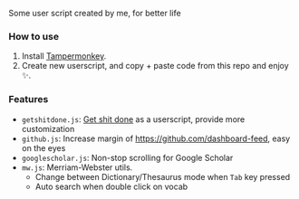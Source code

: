 Some user script created by me, for better life

### How to use
1. Install [Tampermonkey](https://www.tampermonkey.net/).
2. Create new userscript, and copy + paste code from this repo and enjoy ✨.

### Features
- `getshitdone.js`: [Get shit done](https://github.com/ngntrgduc/get-shit-done) as a userscript, provide more customization
- `github.js`: Increase margin of https://github.com/dashboard-feed, easy on the eyes
- `googlescholar.js`: Non-stop scrolling for Google Scholar
- `mw.js`: Merriam-Webster utils. 
    - Change between Dictionary/Thesaurus mode when `Tab` key pressed
    - Auto search when double click on vocab